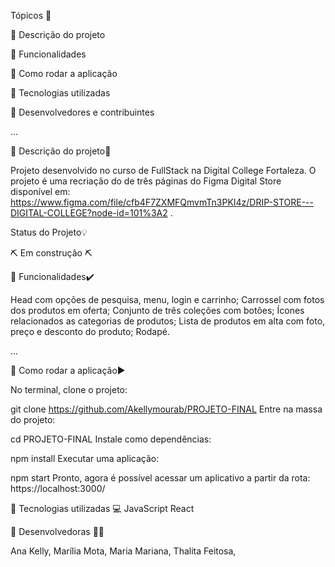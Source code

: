 Tópicos 🔵

🔹 Descrição do projeto

🔹 Funcionalidades

🔹 Como rodar a aplicação

🔹 Tecnologias utilizadas 

🔹 Desenvolvedores e contribuintes

...

🔵 Descrição do projeto📃

Projeto desenvolvido no curso de FullStack na Digital College Fortaleza. O projeto é uma recriação do de três páginas do Figma Digital Store disponível em: https://www.figma.com/file/cfb4F7ZXMFQmvmTn3PKI4z/DRIP-STORE---DIGITAL-COLLEGE?node-id=101%3A2 .

Status do Projeto💡

⛏️ Em construção ⛏️

🔵 Funcionalidades✔️

Head com opções de pesquisa, menu, login e carrinho;
Carrossel com fotos dos produtos em oferta;
Conjunto de três coleções com botões;
Ícones relacionados as categorias de produtos;
Lista de produtos em alta com foto, preço e desconto do produto;
Rodapé.

...

🔵 Como rodar a aplicação▶️

No terminal, clone o projeto:

git clone https://github.com/Akellymourab/PROJETO-FINAL
Entre na massa do projeto:

cd PROJETO-FINAL
Instale como dependências:

npm install
Executar uma aplicação:

npm start
Pronto, agora é possível acessar um aplicativo a partir da rota: https://localhost:3000/


🔵 Tecnologias utilizadas 💻
JavaScript
React 


🔵 Desenvolvedoras 👩‍💻

Ana Kelly, 
Marília Mota,
Maria Mariana,
Thalita Feitosa,

